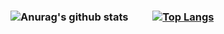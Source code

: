 ### ![Anurag's github stats](https://github-readme-stats.vercel.app/api?username=ruigege66&show_icons=true&theme=radical)&nbsp; &nbsp; &nbsp; &nbsp; &nbsp; [![Top Langs](https://github-readme-stats.vercel.app/api/top-langs/?username=ruigege66&layout=compact)](https://github.com/anuraghazra/github-readme-stats)

<!--
**ruigege66/ruigege66** is a ✨ _special_ ✨ repository because its `README.md` (this file) appears on your GitHub profile.

Here are some ideas to get you started:

- 🔭 I’m currently working on ...
- 🌱 I’m currently learning ...
- 👯 I’m looking to collaborate on ...
- 🤔 I’m looking for help with ...
- 💬 Ask me about ...
- 📫 How to reach me: ...
- 😄 Pronouns: ...
- ⚡ Fun fact: ...
-->
